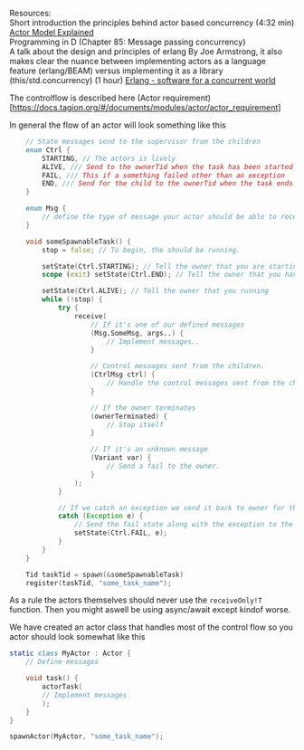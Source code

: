 Resources:  
Short introduction the principles behind actor based concurrency (4:32 min) [Actor Model Explained](https://www.youtube.com/watch?v=ELwEdb_pD0k)  
Programming in D (Chapter 85: Message passing concurrency)  
A talk about the design and principles of erlang By Joe Armstrong,
it also makes clear the nuance between implementing actors as a language feature (erlang/BEAM) versus implementing it as a library (this/std.concurrency)
(1 hour) [Erlang - software for a concurrent world](https://www.infoq.com/presentations/erlang-software-for-a-concurrent-world/)  

The controlflow is described here (Actor requirement)[https://docs.tagion.org/#/documents/modules/actor/actor_requirement]  

In general the flow of an actor will look something like this

```d
    // State messages send to the supervisor from the children
    enum Ctrl {
        STARTING, // The actors is lively
        ALIVE, /// Send to the ownerTid when the task has been started
        FAIL, /// This if a something failed other than an exception
        END, /// Send for the child to the ownerTid when the task ends
    }

    enum Msg {
        // define the type of message your actor should be able to receive..
    }

    void someSpawnableTask() {
        stop = false; // To begin, the should be running.

        setState(Ctrl.STARTING); // Tell the owner that you are starting.
        scope (exit) setState(Ctrl.END); // Tell the owner that you have finished.

        setState(Ctrl.ALIVE); // Tell the owner that you running
        while (!stop) {
            try {
                receive(
                    // If it's one of our defined messages
                    (Msg.SomeMsg, args..) {
                        // Implement messages..
                    }

                    // Control messages sent from the children.
                    (CtrlMsg ctrl) {
                        // Handle the control messages sent from the children
                    }

                    // If the owner terminates
                    (ownerTerminated) {
                        // Stop itself
                    }

                    // If it's an unknown message
                    (Variant var) {
                        // Send a fail to the owner.
                    }
                );
            }

            // If we catch an exception we send it back to owner for them to deal with it.
            catch (Exception e) {
                // Send the fail state along with the exception to the supervisour
                setState(Ctrl.FAIL, e);
            }
        }
    }

    Tid taskTid = spawn(&someSpawnableTask)
    register(taskTid, "some_task_name");
```

As a rule the actors themselves should never use the `receiveOnly!T` function.
Then you might aswell be using async/await except kindof worse.

We have created an actor class that handles most of the control flow so you actor should look somewhat like this
```d
static class MyActor : Actor {
    // Define messages

    void task() {
        actorTask(
        // Implement messages
        );
    }
}

spawnActor(MyActor, "some_task_name");
```
